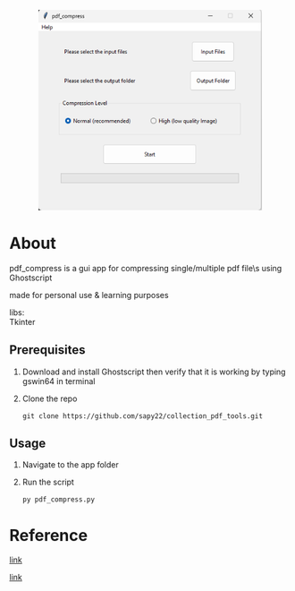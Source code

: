 <p align="center">
<img width="400" src="./image/f1.png">  
</p>



# About
pdf_compress is a gui app for compressing single/multiple pdf file\s using Ghostscript  

made for personal use & learning purposes 

libs:  
Tkinter  

## Prerequisites  
1. Download and install Ghostscript then verify that it is working by typing gswin64 in terminal

2. Clone the repo
   ```
   git clone https://github.com/sapy22/collection_pdf_tools.git
   ```

## Usage
1. Navigate to the app folder  

2. Run the script
   ```
   py pdf_compress.py
   ```

# Reference
[link](https://victordibia.com/blog/pdf-img/)  

[link](https://github.com/Neelfrost/gs-optimize)



